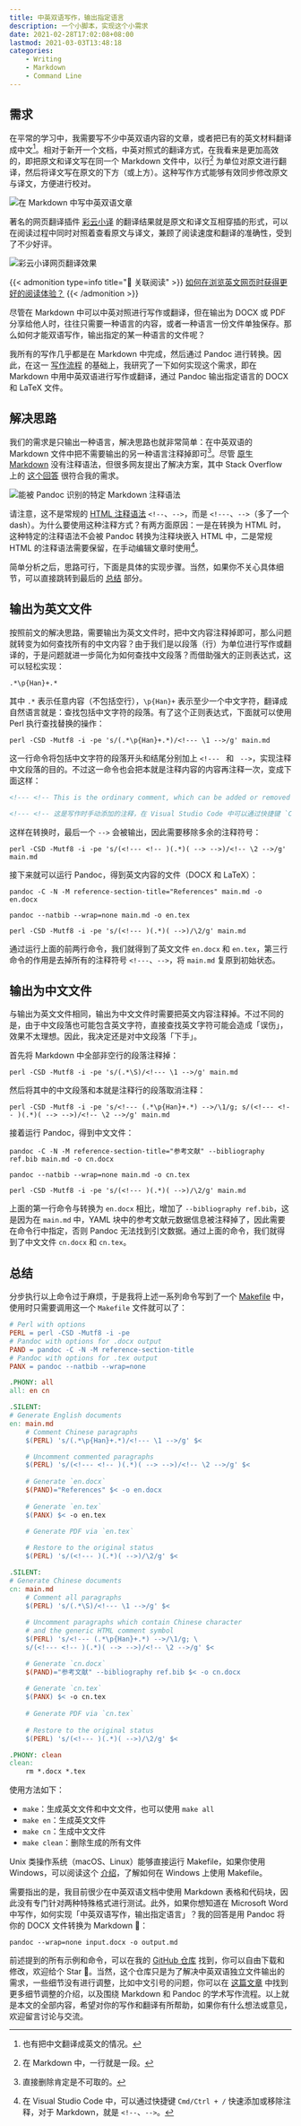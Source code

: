 ```yaml
---
title: 中英双语写作，输出指定语言
description: 一个小脚本，实现这个小需求
date: 2021-02-28T17:02:08+08:00
lastmod: 2021-03-03T13:48:18
categories:
    - Writing
    - Markdown
    - Command Line
---
```



## 需求

在平常的学习中，我需要写不少中英双语内容的文章，或者把已有的英文材料翻译成中文[^fn1]。相对于新开一个文档，中英对照式的翻译方式，在我看来是更加高效的，即把原文和译文写在同一个 Markdown 文件中，以行[^fn3] 为单位对原文进行翻译，然后将译文写在原文的下方（或上方）。这种写作方式能够有效同步修改原文与译文，方便进行校对。

[^fn1]: 也有把中文翻译成英文的情况。

[^fn3]: 在 Markdown 中，一行就是一段。

![在 Markdown 中写中英双语文章](https://cdn.jsdelivr.net/gh/TomBener/image-hosting/images/markdown-bilingual.png)

著名的网页翻译插件 [彩云小译](https://chrome.google.com/webstore/detail/lingocloud-interpreter/jmpepeebcbihafjjadogphmbgiffiajh) 的翻译结果就是原文和译文互相穿插的形式，可以在阅读过程中同时对照着查看原文与译文，兼顾了阅读速度和翻译的准确性，受到了不少好评。

![彩云小译网页翻译效果](https://cdn.jsdelivr.net/gh/TomBener/image-hosting/images/caiyun-xiaoyi-translation.png)

{{< admonition type=info title="📖 关联阅读" >}}
[如何在浏览英文网页时获得更好的阅读体验？](https://sspai.com/post/54697)
{{< /admonition >}}

尽管在 Markdown 中可以中英对照进行写作或翻译，但在输出为 DOCX 或 PDF 分享给他人时，往往只需要一种语言的内容，或者一种语言一份文件单独保存。那么如何才能双语写作，输出指定的某一种语言的文件呢？

我所有的写作几乎都是在 Markdown 中完成，然后通过 Pandoc 进行转换。因此，在这一 [写作流程](https://sspai.com/post/64842) 的基础上，我研究了一下如何实现这个需求，即在 Markdown 中用中英双语进行写作或翻译，通过 Pandoc 输出指定语言的 DOCX 和 LaTeX 文件。

## 解决思路

我们的需求是只输出一种语言，解决思路也就非常简单：在中英双语的 Markdown 文件中把不需要输出的另一种语言注释掉即可[^fn2]。尽管 [原生 Markdown](https://daringfireball.net/projects/markdown) 没有注释语法，但很多网友提出了解决方案，其中 Stack Overflow 上的 [这个回答](https://stackoverflow.com/a/4829998) 很符合我的需求。

[^fn2]: 直接删除肯定是不可取的。

![能被 Pandoc 识别的特定 Markdown 注释语法](https://cdn.jsdelivr.net/gh/TomBener/image-hosting/images/stack-overflow-markdown-comment.png)

请注意，这不是常规的 [HTML 注释语法](https://www.w3schools.com/html/html_comments.asp) `<!--`、`-->`，而是 `<!---`、`-->`（多了一个 dash）。为什么要使用这种注释方式？有两方面原因：一是在转换为 HTML 时，这种特定的注释语法不会被 Pandoc 转换为注释块嵌入 HTML 中，二是常规 HTML 的注释语法需要保留，在手动编辑文章时使用[^fn4]。

[^fn4]: 在 Visual Studio Code 中，可以通过快捷键 `Cmd/Ctrl + /` 快速添加或移除注释，对于 Markdown，就是 `<!--`、`-->`。

简单分析之后，思路可行，下面是具体的实现步骤。当然，如果你不关心具体细节，可以直接跳转到最后的 [总结](#总结) 部分。

## 输出为英文文件

按照前文的解决思路，需要输出为英文文件时，把中文内容注释掉即可，那么问题就转变为如何查找所有的中文内容？由于我们是以段落（行）为单位进行写作或翻译的，于是问题就进一步简化为如何查找中文段落？而借助强大的正则表达式，这可以轻松实现：

```text
.*\p{Han}+.*
```

其中 `.*` 表示任意内容（不包括空行），`\p{Han}+` 表示至少一个中文字符，翻译成自然语言就是：查找包括中文字符的段落。有了这个正则表达式，下面就可以使用 Perl 执行查找替换的操作：

```shell
perl -CSD -Mutf8 -i -pe 's/(.*\p{Han}+.*)/<!--- \1 -->/g' main.md
```

这一行命令将包括中文字符的段落开头和结尾分别加上 `<!--- ` 和 ` -->`，实现注释中文段落的目的。不过这一命令也会把本就是注释内容的内容再注释一次，变成下面这样：

```markdown
<!--- <!-- This is the ordinary comment, which can be added or removed with keyboard shortcuts `Cmd/Ctrl + /` in Visual Studio Code in a breeze. --> -->

<!--- <!-- 这是写作时手动添加的注释，在 Visual Studio Code 中可以通过快捷键 `Cmd/Ctrl + /` 快速添加或移除。 --> -->
```

这样在转换时，最后一个 `-->` 会被输出，因此需要移除多余的注释符号：

```shell
perl -CSD -Mutf8 -i -pe 's/(<!--- <!-- )(.*)( --> -->)/<!-- \2 -->/g' main.md
```

接下来就可以运行 Pandoc，得到英文内容的文件（DOCX 和 LaTeX）：

```shell
pandoc -C -N -M reference-section-title="References" main.md -o en.docx

pandoc --natbib --wrap=none main.md -o en.tex

perl -CSD -Mutf8 -i -pe 's/(<!--- )(.*)( -->)/\2/g' main.md
```

通过运行上面的前两行命令，我们就得到了英文文件 `en.docx` 和 `en.tex`，第三行命令的作用是去掉所有的注释符号 `<!---`、`-->`，将 `main.md` 复原到初始状态。

## 输出为中文文件

与输出为英文文件相同，输出为中文文件时需要把英文内容注释掉。不过不同的是，由于中文段落也可能包含英文字符，直接查找英文字符可能会造成「误伤」，效果不太理想。因此，我决定还是对中文段落「下手」。

首先将 Markdown 中全部非空行的段落注释掉：

```shell
perl -CSD -Mutf8 -i -pe 's/(.*\S)/<!--- \1 -->/g' main.md
```

然后将其中的中文段落和本就是注释行的段落取消注释：

```shell
perl -CSD -Mutf8 -i -pe 's/<!--- (.*\p{Han}+.*) -->/\1/g; s/(<!--- <!-- )(.*)( --> -->)/<!-- \2 -->/g' main.md
```

接着运行 Pandoc，得到中文文件：

```shell
pandoc -C -N -M reference-section-title="参考文献" --bibliography ref.bib main.md -o cn.docx

pandoc --natbib --wrap=none main.md -o cn.tex

perl -CSD -Mutf8 -i -pe 's/(<!--- )(.*)( -->)/\2/g' main.md
```

上面的第一行命令与转换为 `en.docx` 相比，增加了 `--bibliography ref.bib`，这是因为在 `main.md` 中，YAML 块中的参考文献元数据信息被注释掉了，因此需要在命令行中指定，否则 Pandoc 无法找到引文数据。通过上面的命令，我们就得到了中文文件 `cn.docx` 和 `cn.tex`。

## 总结

分步执行以上命令过于麻烦，于是我将上述一系列命令写到了一个 [Makefile](https://github.com/TomBener/bilingual-docs/blob/master/Makefile) 中，使用时只需要调用这一个 `Makefile` 文件就可以了：

```makefile
# Perl with options
PERL = perl -CSD -Mutf8 -i -pe
# Pandoc with options for .docx output
PAND = pandoc -C -N -M reference-section-title
# Pandoc with options for .tex output
PANX = pandoc --natbib --wrap=none

.PHONY: all
all: en cn

.SILENT:
# Generate English documents
en: main.md
	# Comment Chinese paragraphs
	$(PERL) 's/(.*\p{Han}+.*)/<!--- \1 -->/g' $<

	# Uncomment commented paragraphs
	$(PERL) 's/(<!--- <!-- )(.*)( --> -->)/<!-- \2 -->/g' $<
	
	# Generate `en.docx`
	$(PAND)="References" $< -o en.docx
	
	# Generate `en.tex`
	$(PANX) $< -o en.tex

	# Generate PDF via `en.tex`
	
	# Restore to the original status
	$(PERL) 's/(<!--- )(.*)( -->)/\2/g' $<

.SILENT:
# Generate Chinese documents
cn: main.md
	# Comment all paragraphs
	$(PERL) 's/(.*\S)/<!--- \1 -->/g' $<
	
	# Uncomment paragraphs which contain Chinese character
	# and the generic HTML comment symbol
	$(PERL) 's/<!--- (.*\p{Han}+.*) -->/\1/g; \
	s/(<!--- <!-- )(.*)( --> -->)/<!-- \2 -->/g' $<

	# Generate `cn.docx`
	$(PAND)="参考文献" --bibliography ref.bib $< -o cn.docx
	
	# Generate `cn.tex`
	$(PANX) $< -o cn.tex
	
	# Generate PDF via `cn.tex`
	
	# Restore to the original status
	$(PERL) 's/(<!--- )(.*)( -->)/\2/g' $<

.PHONY: clean
clean:
	rm *.docx *.tex
```

使用方法如下：

- `make`：生成英文文件和中文文件，也可以使用 `make all`
- `make en`：生成英文文件
- `make cn`：生成中文文件
- `make clean`：删除生成的所有文件

Unix 类操作系统（macOS、Linux）能够直接运行 Makefile，如果你使用 Windows，可以阅读这个 [介绍](https://stackoverflow.com/questions/2532234/how-to-run-a-makefile-in-windows)，了解如何在 Windows 上使用 Makefile。

需要指出的是，我目前很少在中英双语文档中使用 Markdown 表格和代码块，因此没有专门针对两种特殊格式进行测试。此外，如果你想知道在 Microsoft Word 中写作，如何实现「中英双语写作，输出指定语言」？我的回答是用 Pandoc 将你的 DOCX 文件转换为 Markdown 🤣️：

```shell
pandoc --wrap=none input.docx -o output.md
```

前述提到的所有示例和命令，可以在我的 [GitHub 仓库](https://github.com/TomBener/bilingual-docs) 找到，你可以自由下载和修改，欢迎给个 Star 🌟️。当然，这个仓库只是为了解决中英双语独立文件输出的需求，一些细节没有进行调整，比如中文引号的问题，你可以在 [这篇文章](https://sspai.com/post/64842) 中找到更多细节调整的介绍，以及围绕 Markdown 和 Pandoc 的学术写作流程。以上就是本文的全部内容，希望对你的写作和翻译有所帮助，如果你有什么想法或意见，欢迎留言讨论与交流。
